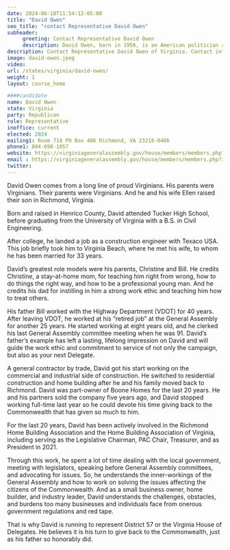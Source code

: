 ```yaml
---
date: 2024-06-18T11:54:12-05:00
title: "David Owen"
seo_title: "contact Representative David Owen"
subheader:
     greeting: Contact Representative David Owen
     description: David Owen, born in 1956, is an American politician affiliated with the Republican Party. He currently serves as a member of the Virginia House of Delegates, representing District 57. David assumed office on January 10, 2024.
description: Contact Representative David Owen of Virginia. Contact information for David Owen includes email address, phone number, and mailing address.
image: david-owen.jpeg
video:
url: /states/virginia/david-owen/
weight: 1
layout: course_home

####candidate
name: David Owen
state: Virginia
party: Republican
role: Representative
inoffice: current
elected: 2024
mailing1: Room 718 PO Box 406 Richmond, VA 23218-0406
phone1: 804-698-1057
website: https://virginiageneralassembly.gov/house/members/members.php?id=H0379/
email : https://virginiageneralassembly.gov/house/members/members.php?id=H0379/
twitter: 
---
```

David Owen comes from a long line of proud Virginians. His parents were Virginians. Their parents were Virginians. And he and his wife Ellen raised their son in Richmond, Virginia. 

Born and raised in Henrico County, David attended Tucker High School, before graduating from the University of Virginia with a B.S. in Civil Engineering. 

After college, he landed a job as a construction engineer with Texaco USA. This job briefly took him to Virginia Beach, where he met his wife, to whom he has been married for 33 years. 

David’s greatest role models were his parents, Christine and Bill. He credits Christine, a stay-at-home mom, for teaching him right from wrong, how to do things the right way, and how to be a professional young man. And he credits his dad for instilling in him a strong work ethic and teaching him how to treat others. 

His father Bill worked with the Highway Department (VDOT) for 40 years. After leaving VDOT, he worked at his “retired job” at the General Assembly for another 25 years. He started working at eight years old, and he clerked his last General Assembly committee meeting when he was 91. David’s father’s example has left a lasting, lifelong impression on David and will guide the work ethic and commitment to service of not only the campaign, but also as your next Delegate.

A general contractor by trade, David got his start working on the commercial and industrial side of construction. He switched to residential construction and home building after he and his family moved back to Richmond. David was part-owner of Boone Homes for the last 20 years. He and his partners sold the company five years ago, and David stopped working full-time last year so he could devote his time giving back to the Commonwealth that has given so much to him. 

For the last 20 years, David has been actively involved in the Richmond Home Building Association and the Home Building Association of Virginia, including serving as the Legislative Chairman, PAC Chair, Treasurer, and as President in 2021.

Through this work, he spent a lot of time dealing with the local government, meeting with legislators, speaking before General Assembly committees, and advocating for issues. So, he understands the inner-workings of the General Assembly and how to work on solving the issues affecting the citizens of the Commonwealth. And as a small business owner, home builder, and industry leader, David understands the challenges, obstacles, and burdens too many businesses and individuals face from onerous government regulations and red tape. 

That is why David is running to represent District 57 or the Virginia House of Delegates. He believes it is his turn to give back to the Commonwealth, just as his father so honorably did.

